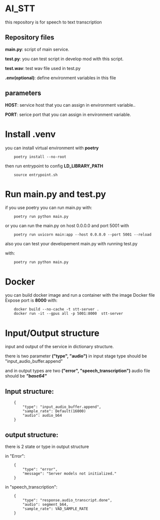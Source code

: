 # AI_STT
this repository is for speech to text transcription
## Repository files

**main.py**: script of main service.

**test.py**: you can test script in develop mod with this script.

**test.wav**: test wav file used in test.py

**.env(optional)**: define environment variables in this file


## parameters

**HOST**: service host that you can assign in environment variable..

**PORT**: serice port that you can assign in environment variable.


# Install .venv
you can install virtual environment with **poetry**

        poetry install --no-root


then run entrypoint to config **LD_LIBRARY_PATH**


        source entrypoint.sh

# Run main.py and test.py
if you use poetry you can run main.py with:

        poetry run python main.py

or you can run the main.py on host 0.0.0.0 and port 5001 with

        poetry run uvicorn main:app --host 0.0.0.0 --port 5001 --reload 
also you can test your developement main.py with running test.py 

with:

        poetry run python main.py




# Docker
you can build docker image and run a container with the image 
Docker file Expose port is **8000**
with:


        docker build --no-cache -t stt-server .
        docker run -it --gpus all -p 5001:8000  stt-server


# Input/Output structure
input and output of the service in dictionary structure.

there is two parameter **("type", "audio")**
in input stage type should be "input_audio_buffer.append" 

and in output types are two **("error", "speech_transcription")**
audio file should be ***"base64"***

## Input structure:

        {
            "type": "input_audio_buffer.append", 
            "sample_rate": Default(16000)
            "audio": audio_b64
        }

## output structure:
there is 2 state or type in output structure


in "Error":

        {
            "type": "error", 
            "message": "Server models not initialized."
        }


in "speech_transcription":


        {
            "type": "response.audio_transcript.done",
            "audio": segment_b64,
            "sample_rate": VAD_SAMPLE_RATE
        }
